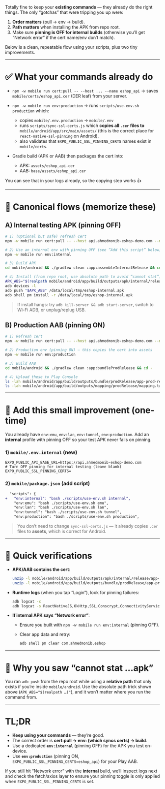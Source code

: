 Totally fine to keep your **existing commands** — they already do the right things. The only
“gotchas” that were tripping you up were:

1. **Order matters** (pull → env → build).
2. **Path matters** when installing the APK from repo root.
3. Make sure **pinning is OFF for internal builds** (otherwise you’ll get “Network error” if the
   cert name/env don’t match).

Below is a clean, repeatable flow using your scripts, plus two tiny improvements.

---

# ✅ What your commands already do

- `npm -w mobile run cert:pull -- --host ... --name eshop_api` → saves `mobile/certs/eshop_api.cer`
  (DER leaf) from your server.

- `npm -w mobile run env:production` → runs `scripts/use-env.sh production` which:
  - copies `mobile/.env.production` → `mobile/.env`
  - runs `scripts/sync-ssl-certs.js` which **copies all `.cer` files to**
    `mobile/android/app/src/main/assets/` (this is the correct place for `react-native-ssl-pinning`
    on Android).
  - also validates that `EXPO_PUBLIC_SSL_PINNING_CERTS` names exist in `mobile/certs`.

- Gradle build (APK or AAB) then packages the cert into:
  - APK: `assets/eshop_api.cer`
  - AAB: `base/assets/eshop_api.cer`

You can see that in your logs already, so the copying step works 👍

---

# 🧭 Canonical flows (memorize these)

## A) Internal testing APK (pinning OFF)

```bash
# 1) (Optional but safe) refresh cert
npm -w mobile run cert:pull -- --host api.ahmedmonib-eshop-demo.com --name eshop_api

# 2) Use an internal env with pinning OFF (see “Add this script” below)
npm -w mobile run env:internal

# 3) Build APK
cd mobile/android && ./gradlew clean :app:assembleInternalRelease && cd -

# 4) Install (from repo root, use absolute path to avoid “cannot stat”)
APK_ABS="$(realpath mobile/android/app/build/outputs/apk/internal/release/app-internal-release.apk)"
adb devices -l
adb push "$APK_ABS" /data/local/tmp/eshop-internal.apk
adb shell pm install -r /data/local/tmp/eshop-internal.apk
```

> If install hangs: try `adb kill-server && adb start-server`, switch to Wi-Fi ADB, or unplug/replug
> USB.

## B) Production AAB (pinning ON)

```bash
# 1) Refresh cert
npm -w mobile run cert:pull -- --host api.ahmedmonib-eshop-demo.com --name eshop_api

# 2) Production env (pinning ON) — this copies the cert into assets
npm -w mobile run env:production

# 3) Build AAB
cd mobile/android && ./gradlew clean :app:bundleProdRelease && cd -

# 4) Upload these to Play Console
ls -lah mobile/android/app/build/outputs/bundle/prodRelease/app-prod-release.aab
ls -lah mobile/android/app/build/outputs/mapping/prodRelease/mapping.txt
```

---

# 🧩 Add this small improvement (one-time)

You already have `env:emu`, `env:lan`, `env:tunnel`, `env:production`. Add an **internal** profile
with pinning OFF so your test APK never fails on pinning.

### 1) `mobile/.env.internal` (new)

```dotenv
EXPO_PUBLIC_API_BASE_URL=https://api.ahmedmonib-eshop-demo.com
# Turn OFF pinning for internal testing (leave blank)
EXPO_PUBLIC_SSL_PINNING_CERTS=
```

### 2) `mobile/package.json` (add script)

```diff
  "scripts": {
+   "env:internal": "bash ./scripts/use-env.sh internal",
    "env:emu": "bash ./scripts/use-env.sh emu",
    "env:lan": "bash ./scripts/use-env.sh lan",
    "env:tunnel": "bash ./scripts/use-env.sh tunnel",
    "env:production": "bash ./scripts/use-env.sh production",
```

> You don’t need to change `sync-ssl-certs.js` — it already copies `.cer` files to **assets**, which
> is correct for Android.

---

# 🧪 Quick verifications

- **APK/AAB contains the cert**:

  ```bash
  unzip -l mobile/android/app/build/outputs/apk/internal/release/app-internal-release.apk | grep -i 'assets/eshop_api\.cer'
  unzip -l mobile/android/app/build/outputs/bundle/prodRelease/app-prod-release.aab | grep -i 'assets/eshop_api\.cer'
  ```

- **Runtime logs** (when you tap “Login”), look for pinning failures:

  ```bash
  adb logcat -c
  adb logcat -s ReactNativeJS,OkHttp,SSL,Conscrypt,ConnectivityService,AndroidRuntime
  ```

- **If internal APK says “Network error”**:
  - Ensure you built with `npm -w mobile run env:internal` (pinning OFF).
  - Clear app data and retry:

    ```bash
    adb shell pm clear com.ahmedmonib.eshop
    ```

---

# 🔎 Why you saw “cannot stat …apk”

You ran `adb push` from the repo root while using a **relative path** that only exists if you’re
inside `mobile/android`. Use the absolute path trick shown above (`APK_ABS="$(realpath …)"`), and it
won’t matter where you run the command from.

---

# TL;DR

- **Keep using your commands** — they’re good.
- The correct order is **cert:pull → env:<profile> (which syncs certs) → build**.
- Use a dedicated **`env:internal`** (pinning OFF) for the APK you test on-device.
- Use **`env:production`** (pinning ON, `EXPO_PUBLIC_SSL_PINNING_CERTS=eshop_api`) for your Play
  AAB.

If you still hit “Network error” with the **internal** build, we’ll inspect logs next and check the
fetch/axios layer to ensure your pinning toggle is only applied when `EXPO_PUBLIC_SSL_PINNING_CERTS`
is set.
